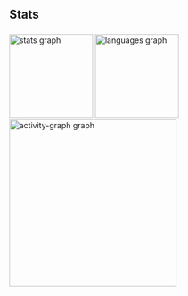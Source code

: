 <h2 align="left">Stats</h2>

###

<div align="left">
  <img src="https://github-readme-stats.vercel.app/api?username=pedro09312&hide_title=false&hide_rank=false&show_icons=true&include_all_commits=true&count_private=true&disable_animations=false&theme=omni&locale=en&hide_border=false&order=1" height="150" alt="stats graph"  />
  <img src="https://github-readme-stats.vercel.app/api/top-langs?username=pedro09312&locale=en&hide_title=false&layout=compact&card_width=320&langs_count=5&theme=omni&hide_border=false&order=2" height="150" alt="languages graph"  />
  <img src="https://github-readme-activity-graph.vercel.app/graph?username=pedro09312&radius=16&theme=redical&area=true&order=5" height="300" alt="activity-graph graph"  />
</div>

###
